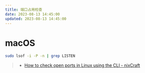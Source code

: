 ```yaml
---
title: 端口占用检查
date: 2023-08-13 14:45:00
updated: 2023-08-13 14:45:00
---
```


# macOS

```bash
sudo lsof -i -P -n | grep LISTEN
```

> - [How to check open ports in Linux using the CLI - nixCraft](https://www.cyberciti.biz/faq/how-to-check-open-ports-in-linux-using-the-cli/)
